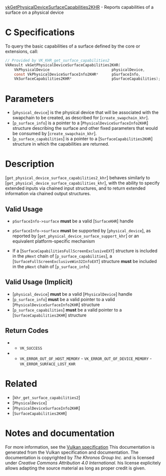 [vkGetPhysicalDeviceSurfaceCapabilities2KHR](https://www.khronos.org/registry/vulkan/specs/1.3-extensions/man/html/vkGetPhysicalDeviceSurfaceCapabilities2KHR.html) - Reports capabilities of a surface on a physical device

# C Specifications
To query the basic capabilities of a surface defined by the core or
extensions, call:
```c
// Provided by VK_KHR_get_surface_capabilities2
VkResult vkGetPhysicalDeviceSurfaceCapabilities2KHR(
    VkPhysicalDevice                            physicalDevice,
    const VkPhysicalDeviceSurfaceInfo2KHR*      pSurfaceInfo,
    VkSurfaceCapabilities2KHR*                  pSurfaceCapabilities);
```

# Parameters
- [`physical_device`] is the physical device that will be associated with the swapchain to be created, as described for [`create_swapchain_khr`].
- [`p_surface_info`] is a pointer to a [`PhysicalDeviceSurfaceInfo2KHR`] structure describing the surface and other fixed parameters that would be consumed by [`create_swapchain_khr`].
- [`p_surface_capabilities`] is a pointer to a [`SurfaceCapabilities2KHR`] structure in which the capabilities are returned.

# Description
[`get_physical_device_surface_capabilities2_khr`] behaves similarly to
[`get_physical_device_surface_capabilities_khr`], with the ability to specify
extended inputs via chained input structures, and to return extended
information via chained output structures.
## Valid Usage
-  `pSurfaceInfo->surface` **must**  be a valid [`SurfaceKHR`] handle
-  `pSurfaceInfo->surface` **must**  be supported by [`physical_device`], as reported by [`get_physical_device_surface_support_khr`] or an equivalent platform-specific mechanism

-    If a [`SurfaceCapabilitiesFullScreenExclusiveEXT`] structure is included in the `pNext` chain of [`p_surface_capabilities`], a [`SurfaceFullScreenExclusiveWin32InfoEXT`] structure  **must**  be included in the `pNext` chain of [`p_surface_info`]

## Valid Usage (Implicit)
-  [`physical_device`] **must**  be a valid [`PhysicalDevice`] handle
-  [`p_surface_info`] **must**  be a valid pointer to a valid [`PhysicalDeviceSurfaceInfo2KHR`] structure
-  [`p_surface_capabilities`] **must**  be a valid pointer to a [`SurfaceCapabilities2KHR`] structure

## Return Codes
*   - `VK_SUCCESS` 
*   - `VK_ERROR_OUT_OF_HOST_MEMORY`  - `VK_ERROR_OUT_OF_DEVICE_MEMORY`  - `VK_ERROR_SURFACE_LOST_KHR`

# Related
- [`khr_get_surface_capabilities2`]
- [`PhysicalDevice`]
- [`PhysicalDeviceSurfaceInfo2KHR`]
- [`SurfaceCapabilities2KHR`]

# Notes and documentation
For more information, see the [Vulkan specification](https://www.khronos.org/registry/vulkan/specs/1.3-extensions/html/vkspec.html)
This documentation is generated from the Vulkan specification and documentation.
The documentation is copyrighted by *The Khronos Group Inc.* and is licensed under *Creative Commons Attribution 4.0 International*.
his license explicitely allows adapting the source material as long as proper credit is given.
        